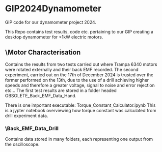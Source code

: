 # GIP2024Dynamometer
GIP code for our dynamometer project 2024.

This Repo contains test results, code etc. pertaining to our GIP creating a desktop dynamometer for <1kW electric motors. 

## \Motor Characterisation
Contains the results from two tests carried out where Trampa 6340 motors were rotated externally and their back EMF recorded. The second experiment, carried out on the 17th of December 2024 is trusted over the former performed on the 13th, due to the use of a drill achieving higher speeds and therefore a greater voltage, signal to noise and error rejection etc... The first test results are stored in a folder headed OBSOLETE_Back_EMF_Data_Hand.

There is one important executable: Torque_Constant_Calculator.ipynb
This is a jypter notebook overviewing how torque constant was calculated from drill experiment data.

### \Back_EMF_Data_Drill
Contains data stored in many folders, each representing one output from the oscilloscope.